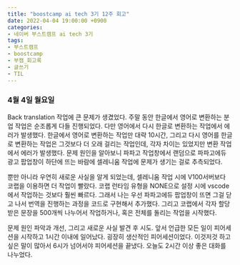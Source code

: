 ```yaml
---
title: "boostcamp ai tech 3기 12주 회고"
date: 2022-04-04 19:00:00 +0900
categories:
- 네이버 부스트캠프 ai tech 3기
tags:
- 부스트캠프
- boostcamp
- 부캠_회고록
- 글쓰기
- TIL
---
```


### 4월 4일 월요일

Back translation 작업에 큰 문제가 생겼었다. 주말 동안 한글에서 영어로 변환하는 분업 작업은 순조롭게 다들 진행되었다. 다만 영어에서 다시 한글로 변환하는 작업에서 에러가 발생했다. 한글에서 영어로 변환하는 작업만 대략 10시간, 그리고 다시 영어를 한글로 변환하는 작업은 그것보다 더 오래 걸리는 작업인데, 각자 차이는 있었지만 변환 작업에서 에러가 발생했다. 문제 원인을 알아보니 파파고 작업창에서 랜덤으로 파파고에듀 광고 팝업창이 하단에 뜨는 바람에 셀레니움 작업에 문제가 생기는 걸로 추측되었다. 

뿐만 아니라 우연히 새로운 사실을 알게 되었는데, 셀레니움 작업 시에 V100서버보다 코랩을 이용하면 더 작업이 빨랐다. 코랩 런타임 유형을 NONE으로 설정 시에 vscode에서 작업하는 것보다 훨씬 빠르다. 그래서 나는 우선 파파고에듀 팝업창이 뜨면 그걸 닫고 나서 번역을 진행하는 과정을 코드로 구현해서 추가했다. 그리고 코랩에서 각자 할당받은 문장을 500개씩 나누어서 작업하거나, 혹은 전체를 돌리는 작업을 시작했다. 

문제 원인 파악과 개선, 그리고 새로운 사실 발견 후 시도. 앞서 언급한 모든 일이 피어세션을 시작하고 1시간 이내에 일어났다. 굉장히 생산적인 피어세션이었다. 이것저것 하고 싶은 말이 많아서 6시가 넘어서야 피어세션을 끝냈다. 오늘도 2시간 이상 좋은 대화를 나누었다.
